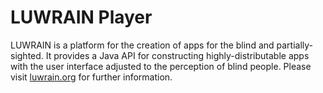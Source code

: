 
# LUWRAIN Player

LUWRAIN is a platform for the creation of apps for the blind and partially-sighted.
It provides a Java API for constructing highly-distributable apps
with the user interface adjusted to the perception of blind people.
Please visit [luwrain.org](http://luwrain.org/?lang=en) for further information.
